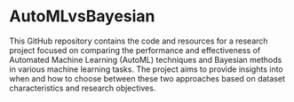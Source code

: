 # AutoMLvsBayesian
This GitHub repository contains the code and resources for a research project focused on comparing the performance and effectiveness of Automated Machine Learning (AutoML) techniques and Bayesian methods in various machine learning tasks. The project aims to provide insights into when and how to choose between these two approaches based on dataset characteristics and research objectives.
